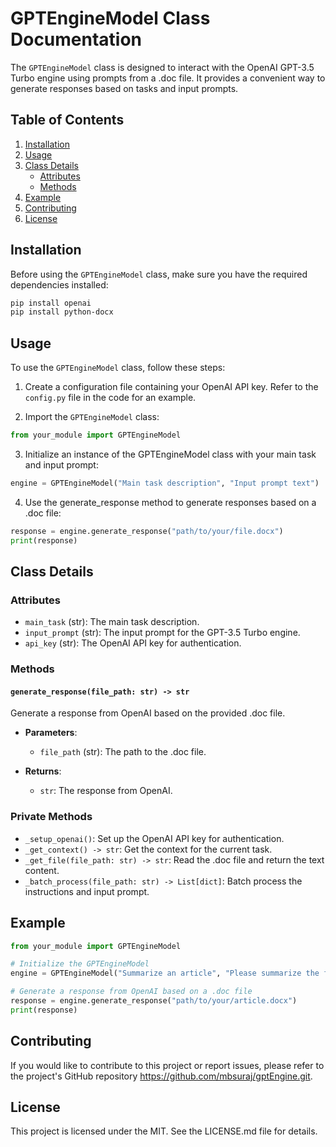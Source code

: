 # GPTEngineModel Class Documentation

The `GPTEngineModel` class is designed to interact with the OpenAI GPT-3.5 Turbo engine using prompts from a .doc file. It provides a convenient way to generate responses based on tasks and input prompts.

## Table of Contents

1. [Installation](#installation)
2. [Usage](#usage)
3. [Class Details](#class-details)
   - [Attributes](#attributes)
   - [Methods](#methods)
4. [Example](#example)
5. [Contributing](#contributing)
6. [License](#license)

## Installation

Before using the `GPTEngineModel` class, make sure you have the required dependencies installed:

```bash
pip install openai
pip install python-docx
```

## Usage

To use the `GPTEngineModel` class, follow these steps:

1. Create a configuration file containing your OpenAI API key. Refer to the `config.py` file in the code for an example.

2. Import the `GPTEngineModel` class:

```python
from your_module import GPTEngineModel
```

3. Initialize an instance of the GPTEngineModel class with your main task and input prompt:
```python
engine = GPTEngineModel("Main task description", "Input prompt text")
```
4. Use the generate_response method to generate responses based on a .doc file:
```python
response = engine.generate_response("path/to/your/file.docx")
print(response)
```

## Class Details

### Attributes

- `main_task` (str): The main task description.
- `input_prompt` (str): The input prompt for the GPT-3.5 Turbo engine.
- `api_key` (str): The OpenAI API key for authentication.

### Methods

#### `generate_response(file_path: str) -> str`

Generate a response from OpenAI based on the provided .doc file.

- **Parameters**:
  - `file_path` (str): The path to the .doc file.

- **Returns**:
  - `str`: The response from OpenAI.

### Private Methods

- `_setup_openai()`: Set up the OpenAI API key for authentication.
- `_get_context() -> str`: Get the context for the current task.
- `_get_file(file_path: str) -> str`: Read the .doc file and return the text content.
- `_batch_process(file_path: str) -> List[dict]`: Batch process the instructions and input prompt.

## Example

```python
from your_module import GPTEngineModel

# Initialize the GPTEngineModel
engine = GPTEngineModel("Summarize an article", "Please summarize the following article:")

# Generate a response from OpenAI based on a .doc file
response = engine.generate_response("path/to/your/article.docx")
print(response)
```

## Contributing

If you would like to contribute to this project or report issues, please refer to the project's GitHub repository https://github.com/mbsuraj/gptEngine.git.

## License
This project is licensed under the MIT. See the LICENSE.md file for details.